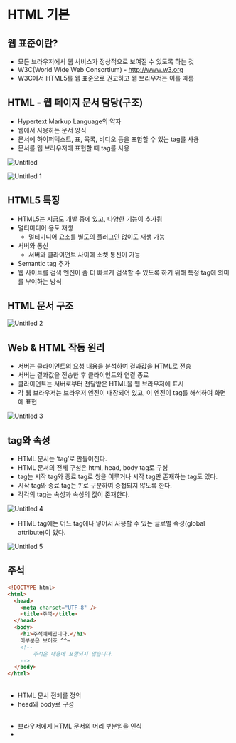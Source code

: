 # HTML 기본

## 웹 표준이란?

- 모든 브라우저에서 웹 서비스가 정상적으로 보여질 수 있도록 하는 것
- W3C(World Wide Web Consortium) - http://www.w3.org
- W3C에서 HTML5를 웹 표준으로 권고하고 웹 브라우저는 이를 따름

## HTML - 웹 페이지 문서 담당(구조)

- Hypertext Markup Language의 약자
- 웹에서 사용하는 문서 양식
- 문서에 하이퍼텍스트, 표, 목록, 비디오 등을 포함할 수 있는 tag를 사용
- 문서를 웹 브라우저에 표현할 때 tag를 사용

![Untitled](https://user-images.githubusercontent.com/102662024/224723844-9528f7f5-eb32-4d2d-be76-64eb1acc5bdb.png)

![Untitled 1](https://user-images.githubusercontent.com/102662024/224723789-afa736b3-97d1-4abb-977a-29e127b8621e.png)

## HTML5 특징

- HTML5는 지금도 개발 중에 있고, 다양한 기능이 추가됨
- 멀티미디어 용도 재생
    - 멀티미디어 요소를 별도의 플러그인 없이도 재생 가능
- 서버와 통신
    - 서버와 클라이언트 사이에 소켓 통신이 가능
- Semantic tag 추가
- 웹 사이트를 검색 엔진이 좀 더 빠르게 검색할 수 있도록 하기 위해 특정 tag에 의미를 부여하는 방식

## HTML 문서 구조

![Untitled 2](https://user-images.githubusercontent.com/102662024/224723812-bd3b669d-ea57-4460-a1a9-c774f9b7cadb.png)

## Web & HTML 작동 원리

- 서버는 클라이언트의 요청 내용을 분석하여 결과값을 HTML로 전송
- 서버는 결과값을 전송한 후 클라이언트와 연결 종료
- 클라이언트는 서버로부터 전달받은 HTML을 웹 브라우저에 표시
- 각 웹 브라우저는 브라우저 엔진이 내장되어 있고, 이 엔진이 tag를 해석하여 화면에 표현

![Untitled 3](https://user-images.githubusercontent.com/102662024/224723817-d60dbd81-2996-4cc6-a084-8cbb400b77d3.png)

## tag와 속성

- HTML 문서는 ‘tag’로 만들어진다.
- HTML 문서의 전체 구성은 html, head, body tag로 구성
- tag는 시작 tag와 종료 tag로 쌍을 이루거나 시작 tag만 존재하는 tag도 있다.
- 시작 tag와 종료 tag는 ‘/’로 구분하여 중첩되지 않도록 한다.
- 각각의 tag는 속성과 속성의 값이 존재한다.

![Untitled 4](https://user-images.githubusercontent.com/102662024/224723831-595bbd42-ae36-4b37-98be-911dfe0ae252.png)

- HTML tag에는 어느 tag에나 넣어서 사용할 수 있는 글로벌 속성(global attribute)이 있다.

![Untitled 5](https://user-images.githubusercontent.com/102662024/224723840-2e7e4941-dec8-47ff-9baa-a773a22473cf.png)

## 주석

```html
<!DOCTYPE html>
<html>
  <head>
    <meta charset="UTF-8" />
    <title>주석</title>
  </head>
  <body>
    <h1>주석예제입니다.</h1>
    이부분은 보이죠 ^^~
    <!-- 
		주석은 내용에 포함되지 않습니다.
    -->
  </body>
</html>
```

## <html>

- HTML 문서 전체를 정의
- head와 body로 구성

## <head>

- 브라우저에게 HTML 문서의 머리 부분임을 인식
- <title>, <meta>, <style>, <script>, <lint> tag를 포함 가능
- <title> tag는 문서의 제목을 의미, 브라우저의 제목 표시줄에 tag 내용이 나타남
- <title> tag 이외에 다른 tag로 표현한 정보는 화면에 출력 X

### 메타 데이터(meta)

- 문서의 작성자, 날짜, 키워드 등 브라우저의 본문에 나타나지 않는 일반 정보를 나타냄
- name과 content 속성을 이용하여 다양한 정보를 나타냄
- http-equiv 속성을 이용하여 문서 이동 및 새로고침이 가능
- charset 속성을 이용하여 문서의 인코딩 정보를 결정

```html
<!DOCTYPE html>
<html>
  <head>
    <meta charset="UTF-8" />
		<!-- 인코딩 정보를 설정 -->
    <title>브라우저 제목 표시줄에 나타남.</title>
    <meta name="author" content="troment" />
		<!-- 
		name 속성: description(문서의 요약), keyword(검색어 입력, 콤마로 분리), author(제작자) 등
		-->
    <meta name="description" content="간단한 설명." />
    <meta name="keyword" content="html5, web" />

		<meta http-equiv="refresh" content="30" />
		<!-- http-equiv 속성: refresh(문서를 자동으로 업데이트), content-type(인코딩 설정) 등. -->
    <script type="text/javascript"></script>
    <style type="text/css"></style>
    <link rel="stylesheet" href="test.css" />
  </head>
  <body></body>
</html>
```

## <body>

- 웹 브라우저에 보여질 문서의 내용을 작성
- <head> tag 다음에 위치하고 <head> 내부에 위치하는 tag과 <html>을 제외한 모든 tag
- id 속성을 이용해서 문서 내에서 tag를 유일하게 식별 가능(id 속성은 중복 X)
- class 속성을 이용하여 여러 tag에 공통적인 특성(CSS)을 부여(class속성은 중복 O)

```html
<html>
<head>
    <meta charset="UTF-8">
    <title>body tag</title>
    <style type="text/css">
        .common{
            background-color: steelblue;
            color: white;
        }
        #private{
            background-color: magenta;
        }
    </style>
</head>
<body>
    <h3>문단의 제목이 들어간다</h3>
    <span class="common">공통부분 1(같은 속성)</span>
    <span class="common">공통부분 2(같은 속성)</span>
    <span class="common">공통부분 3(같은 속성)</span>
    <span class="common">공통부분 4(같은 속성)</span>
    <p id="private">독립속성(중복 X) </p>
</body>
</html>
```

### heading

- 문단의 제목을 지정할 때 사용. <h1>부터 <h6>까지 구분. 숫자가 커질수록 글자는 작아짐
- <section> tag를 이용하면 같은 tag를 서로 다르게 표현
- 문서 구조를 <section> tag를 이용하여 구분하면 각 문단의 제목을 하나의 tag로 작성 가능

```html
<html lang="en">
<head>
    <meta charset="UTF-8">
    <meta http-equiv="X-UA-Compatible" content="IE=edge">
    <meta name="viewport" content="width=device-width, initial-scale=1.0">
    <title>Document</title>
</head>
<body>
    <h1>문단 제목 h1</h1>
    <h2>문단 제목 h1</h2>
    <h3>문단 제목 h1</h3>
    <h4>문단 제목 h1</h4>
    <h5>문단 제목 h1</h5>
    <h6>문단 제목 h1</h6>
    <section>
        <h1>섹션 문단 제목 1번째</h1>
        <section>
            <h1>섹션 문단 제목 1-1번째</h1>
            <section>
                <h1>섹션 문단 제목 1-2번째</h1>
            </section>
        </section>
        <h1>섹션 문단 제목 2번째</h1>
    </section>
</body>
</html>
```

## 특수문자

![Untitled 6](https://user-images.githubusercontent.com/102662024/224723842-ea79b63e-7aee-41b2-bf63-4c09ee6d53c1.png)
